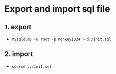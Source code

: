 # Export and import sql file

## 1. export

-   `mysqldump -u root -p monkey1024 > d:/init.sql`

## 2. import

-   `source d:/init.sql`